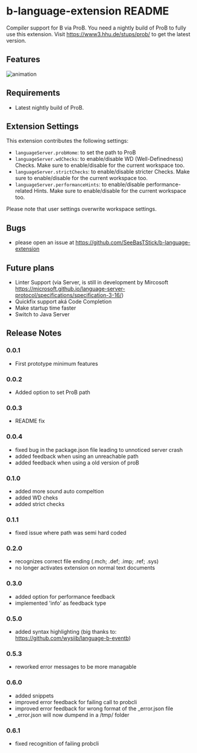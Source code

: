 # b-language-extension README

Compiler support for B via ProB. You need a nightly build of ProB to fully use this extension. Visit https://www3.hhu.de/stups/prob/ to get the latest version.


## Features

![animation](https://raw.githubusercontent.com/hhu-stups/b-language-extension/master/media/screencaputer.gif)


## Requirements

- Latest nightly build of ProB.


## Extension Settings

This extension contributes the following settings:

* `languageServer.probHome`: to set the path to ProB
* `languageServer.wdChecks`: to enable/disable WD (Well-Definedness) Checks. Make sure to enable/disable for the current workspace too.
* `languageServer.strictChecks`: to enable/disable stricter Checks. Make sure to enable/disable for the current workspace too.
* `languageServer.performanceHints`: to enable/disable performance-related Hints. Make sure to enable/disable for the current workspace too.


Please note that user settings overwrite workspace settings.

## Bugs
- please open an issue at https://github.com/SeeBasTStick/b-language-extension


## Future plans
- Linter Support (via Server, is still in development by Mircosoft https://microsoft.github.io/language-server-protocol/specifications/specification-3-16/)
- Quickfix support aká Code Completion
- Make startup time faster
- Switch to Java Server

## Release Notes


### 0.0.1

- First prototype minimum features

### 0.0.2

- Added option to set ProB path


### 0.0.3

- README fix


### 0.0.4

- fixed bug in the package.json file leading to unnoticed server crash
- added feedback when using an unreachable path
- added feedback when using a old version of proB


### 0.1.0

- added more sound auto compeltion
- added WD cheks
- added strict checks


### 0.1.1

- fixed issue where path was semi hard coded


### 0.2.0

- recognizes correct file ending (.mch; .def; .imp; .ref; .sys)
- no longer activates extension on normal text documents


### 0.3.0

- added option for performance feedback
- implemented 'info' as feedback type



### 0.5.0

- added syntax highlighting (big thanks to: https://github.com/wysiib/language-b-eventb)


### 0.5.3

- reworked error messages to be more managable


### 0.6.0

- added snippets
- improved error feedback for failing call to probcli
- improved error feedback for wrong format of the _error.json file
- _error.json will now dumpend in a /tmp/ folder


### 0.6.1

- fixed recognition of failing probcli